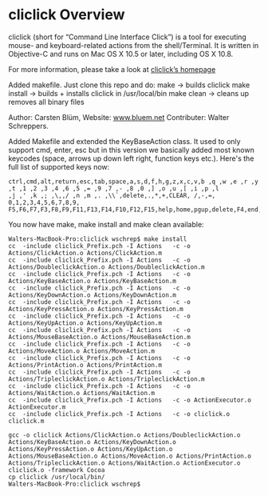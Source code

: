 cliclick Overview
=========================

cliclick (short for “Command Line Interface Click”) is a tool for executing mouse- and keyboard-related actions from the shell/Terminal. It is written in Objective-C and runs on Mac OS X 10.5 or later, including OS X 10.8.

For more information, please take a look at [cliclick’s homepage](http://www.bluem.net/jump/cliclick/)

Added makefile. Just clone this repo and do:
make -> builds cliclick
make install -> builds + installs cliclick in /usr/local/bin
make clean -> cleans up removes all binary files

Author: Carsten Blüm, Website: www.bluem.net 
Contributer: Walter Schreppers.

Added Makefile and extended the KeyBaseAction class. It used to only support cmd, enter, esc but in this version we basically added most
known keycodes (space, arrows up down left right, function keys etc.). Here's the full list of supported keys now:
``` 
ctrl,cmd,alt,return,esc,tab,space,a,s,d,f,h,g,z,x,c,v,b ,q ,w ,e ,r ,y ,t ,1 ,2 ,3 ,4 ,6 ,5 ,= ,9 ,7 ,- ,8 ,0 ,] ,o ,u ,[ ,i ,p ,l 
,j ,' ,k ,; ,\,,/ ,n ,m ,. ,\\`,delete,.,*,+,CLEAR, /,-,=, 0,1,2,3,4,5,6,7,8,9,
F5,F6,F7,F3,F8,F9,F11,F13,F14,F10,F12,F15,help,home,pgup,delete,F4,end,F2,pgdown,F1,left,right,down
```

You now have make, make install and make clean available:
```
Walters-MacBook-Pro:cliclick wschrep$ make install
cc  -include cliclick_Prefix.pch -I Actions   -c -o Actions/ClickAction.o Actions/ClickAction.m
cc  -include cliclick_Prefix.pch -I Actions   -c -o Actions/DoubleclickAction.o Actions/DoubleclickAction.m
cc  -include cliclick_Prefix.pch -I Actions   -c -o Actions/KeyBaseAction.o Actions/KeyBaseAction.m
cc  -include cliclick_Prefix.pch -I Actions   -c -o Actions/KeyDownAction.o Actions/KeyDownAction.m
cc  -include cliclick_Prefix.pch -I Actions   -c -o Actions/KeyPressAction.o Actions/KeyPressAction.m
cc  -include cliclick_Prefix.pch -I Actions   -c -o Actions/KeyUpAction.o Actions/KeyUpAction.m
cc  -include cliclick_Prefix.pch -I Actions   -c -o Actions/MouseBaseAction.o Actions/MouseBaseAction.m
cc  -include cliclick_Prefix.pch -I Actions   -c -o Actions/MoveAction.o Actions/MoveAction.m
cc  -include cliclick_Prefix.pch -I Actions   -c -o Actions/PrintAction.o Actions/PrintAction.m
cc  -include cliclick_Prefix.pch -I Actions   -c -o Actions/TripleclickAction.o Actions/TripleclickAction.m
cc  -include cliclick_Prefix.pch -I Actions   -c -o Actions/WaitAction.o Actions/WaitAction.m
cc  -include cliclick_Prefix.pch -I Actions   -c -o ActionExecutor.o ActionExecutor.m
cc  -include cliclick_Prefix.pch -I Actions   -c -o cliclick.o cliclick.m

gcc -o cliclick Actions/ClickAction.o Actions/DoubleclickAction.o Actions/KeyBaseAction.o Actions/KeyDownAction.o Actions/KeyPressAction.o Actions/KeyUpAction.o Actions/MouseBaseAction.o Actions/MoveAction.o Actions/PrintAction.o Actions/TripleclickAction.o Actions/WaitAction.o ActionExecutor.o cliclick.o -framework Cocoa
cp cliclick /usr/local/bin/
Walters-MacBook-Pro:cliclick wschrep$ 
```
